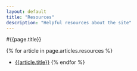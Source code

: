 ```yaml
---
layout: default
title: "Resources"
description: "Helpful resources about the site"
---
```

#{{page.title}}

{% for article in page.articles.resources %}
* [{{article.title}}]({{article.path}})
{% endfor %}
